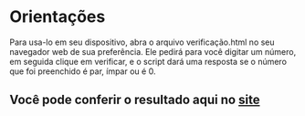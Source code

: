 # Orientações 

Para usa-lo em seu dispositivo, abra o arquivo verificação.html no seu navegador web de sua preferência.
Ele pedirá para você digitar um número, em seguida clique em verificar, e o script dará uma resposta se o número que foi preenchido é par, ímpar ou é 0.

Você pode conferir o resultado aqui no [site](https://bit.ly/2VUsySF)
-----------------------------------------------------------------------------------------------------------------